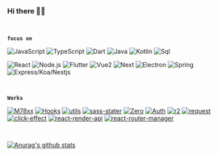 ### Hi there 👋😋

<br />

<!--
**Iixianjie/Iixianjie** is a ✨ _special_ ✨ repository because its `README.md` (this file) appears on your GitHub profile.

Here are some ideas to get you started:


- 🔭 I’m currently working on ...
- 🌱 I’m currently learning ...
- 👯 I’m looking to collaborate on ...
- 🤔 I’m looking for help with ...
- 💬 Ask me about ...
- 📫 How to reach me: ...
- 😄 Pronouns: ...
- ⚡ Fun fact: ...
-->

**`focus on`**
<br />

![JavaScript](https://img.shields.io/badge/JavaScript(0.72)-343434?style=flat-square&logo=JavaScript&logoColor=F7DF1E)
![TypeScript](https://img.shields.io/badge/TypeScript(0.65)-007ACC?style=flat-square&logo=TypeScript&logoColor=ffffff)
![Dart](https://img.shields.io/badge/Dart(0.2)-00d2b7?style=flat-square&logo=Dart&logoColor=fff)
![Java](https://img.shields.io/badge/Java(0.2)-007396?style=flat-square&logo=Java&logoColor=fff)
![Kotlin](https://img.shields.io/badge/Kotlin(0.01)-0095D5?style=flat-square&logo=Java&logoColor=fff)
![Sql](https://img.shields.io/badge/Sql(0.36)-4479A1?style=flat-square&logo=Mysql&logoColor=fff)

![React](https://img.shields.io/badge/React(0.75)-61DAFB?style=flat-square&logo=React&logoColor=fff)
![Node.js](https://img.shields.io/badge/Node.js(0.6)-339933?style=flat-square&logo=Node.js&logoColor=fff)
![Flutter](https://img.shields.io/badge/Flutter(0.38)-31b9f5?style=flat-square&logo=Flutter&logoColor=fff)
![Vue2](https://img.shields.io/badge/Vue2(0.7)-4FC08D?style=flat-square&logo=Vue.js&logoColor=fff)
![Next](https://img.shields.io/badge/Next(0.67)-000000?style=flat-square&logo=Next.js&logoColor=fff)
![Electron](https://img.shields.io/badge/Electron(0.72)-47848F?style=flat-square&logo=Electron&logoColor=fff)
![Spring](https://img.shields.io/badge/Spring(0.1)-6DB33F?style=flat-square&logo=Spring&logoColor=fff)
![Express/Koa/Nestjs](https://img.shields.io/badge/Express/Koa/Nestjs(0.5)-E0234E?style=flat-square&logo=Nestjs&logoColor=fff)

<br />

**`Works`**
<br />

[![M78xx](https://img.shields.io/badge/M78-000000?style=flat-square)](https://github.com/Iixianjie/m78)
[![Hooks](https://img.shields.io/badge/Hooks-CC342D?style=flat-squar)](https://github.com/Iixianjie/hooks)
[![utils](https://img.shields.io/badge/Utils-EB3C00?style=flat-square)](https://github.com/Iixianjie/utils)
[![sass-stater](https://img.shields.io/badge/SassStater-CD040B?style=flat-square)](https://github.com/Iixianjie/sass-stater)
[![Zero](https://img.shields.io/badge/Zero-609540?style=flat-square)](https://github.com/Iixianjie/zero)
[![Auth](https://img.shields.io/badge/Auth-003057?style=flat-square)](https://github.com/Iixianjie/auth)
[![r2](https://img.shields.io/badge/R2-1575F9?style=flat-square)](https://github.com/Iixianjie/r2)
[![request](https://img.shields.io/badge/Request-0FAAFF?style=flat-square)](https://github.com/Iixianjie/request)
[![click-effect](https://img.shields.io/badge/ClickEffect-02303A?style=flat-square)](https://github.com/Iixianjie/click-effect)
[![react-render-api](https://img.shields.io/badge/ReactRenderApi-1DA1F2?style=flat-square)](https://github.com/Iixianjie/react-render-api)
[![react-router-manager](https://img.shields.io/badge/ReactRouterManager-8DD6F9?style=flat-square)](https://github.com/Iixianjie/react-router-manager)


<br />

[![Anurag's github stats](https://github-readme-stats.vercel.app/api?username=Iixianjie)](https://github.com/anuraghazra/github-readme-stats)


